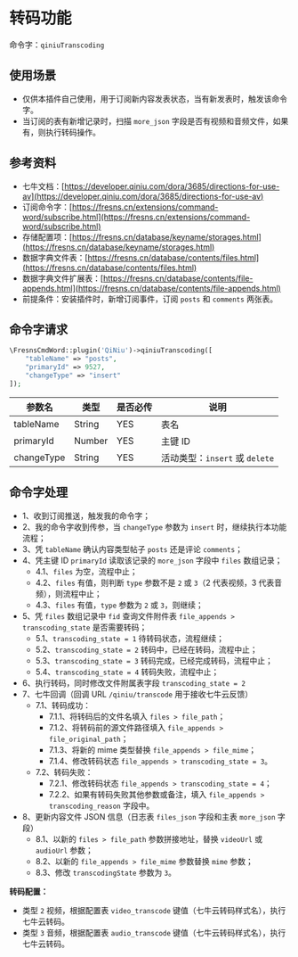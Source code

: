 # 转码功能

命令字：`qiniuTranscoding`


## 使用场景

- 仅供本插件自己使用，用于订阅新内容发表状态，当有新发表时，触发该命令字。
- 当订阅的表有新增记录时，扫描 `more_json` 字段是否有视频和音频文件，如果有，则执行转码操作。


## 参考资料

- 七牛文档：[https://developer.qiniu.com/dora/3685/directions-for-use-av](https://developer.qiniu.com/dora/3685/directions-for-use-av)
- 订阅命令字：[https://fresns.cn/extensions/command-word/subscribe.html](https://fresns.cn/extensions/command-word/subscribe.html)
- 存储配置项：[https://fresns.cn/database/keyname/storages.html](https://fresns.cn/database/keyname/storages.html)
- 数据字典文件表：[https://fresns.cn/database/contents/files.html](https://fresns.cn/database/contents/files.html)
- 数据字典文件扩展表：[https://fresns.cn/database/contents/file-appends.html](https://fresns.cn/database/contents/file-appends.html)
- 前提条件：安装插件时，新增订阅事件，订阅 `posts` 和 `comments` 两张表。

## 命令字请求

```php
\FresnsCmdWord::plugin('QiNiu')->qiniuTranscoding([
    "tableName" => "posts",
    "primaryId" => 9527,
    "changeType" => "insert"
]);
```

| 参数名 | 类型 | 是否必传 | 说明 |
| --- | --- | --- | --- |
| tableName | String | YES | 表名 |
| primaryId | Number | YES | 主键 ID |
| changeType | String | YES | 活动类型：`insert` 或 `delete` |


## 命令字处理

- 1、收到订阅推送，触发我的命令字；
- 2、我的命令字收到传参，当 `changeType` 参数为 `insert` 时，继续执行本功能流程；
- 3、凭 `tableName` 确认内容类型帖子 `posts` 还是评论 `comments`；
- 4、凭主键 ID `primaryId` 读取该记录的 `more_json` 字段中 `files` 数组记录；
    - 4.1、`files` 为空，流程中止；
    - 4.2、`files` 有值，则判断 `type` 参数不是 `2` 或 `3`（2 代表视频，3 代表音频），则流程中止；
    - 4.3、`files` 有值，`type` 参数为 `2` 或 `3`，则继续；
- 5、凭 `files` 数组记录中 `fid` 查询文件附件表 `file_appends > transcoding_state` 是否需要转码；
    - 5.1、`transcoding_state = 1` 待转码状态，流程继续；
    - 5.2、`transcoding_state = 2` 转码中，已经在转码，流程中止；
    - 5.3、`transcoding_state = 3` 转码完成，已经完成转码，流程中止；
    - 5.4、`transcoding_state = 4` 转码失败，流程中止；
- 6、执行转码，同时修改文件附属表字段 `transcoding_state = 2`
- 7、七牛回调（回调 URL `/qiniu/transcode` 用于接收七牛云反馈）
    - 7.1、转码成功：
        - 7.1.1、将转码后的文件名填入 `files > file_path`；
        - 7.1.2、将转码前的源文件路径填入 `file_appends > file_original_path`；
        - 7.1.3、将新的 mime 类型替换 `file_appends > file_mime`；
        - 7.1.4、修改转码状态 `file_appends > transcoding_state = 3`。
    - 7.2、转码失败：
        - 7.2.1、修改转码状态 `file_appends > transcoding_state = 4`；
        - 7.2.2、如果有转码失败其他参数或备注，填入 `file_appends > transcoding_reason` 字段中。
- 8、更新内容文件 JSON 信息（日志表 `files_json` 字段和主表 `more_json` 字段）
    - 8.1、以新的 `files > file_path` 参数拼接地址，替换 `videoUrl` 或 `audioUrl` 参数；
    - 8.2、以新的 `file_appends > file_mime` 参数替换 `mime` 参数；
    - 8.3、修改 `transcodingState` 参数为 `3`。

**转码配置：**
- 类型 `2` 视频，根据配置表 `video_transcode` 键值（七牛云转码样式名），执行七牛云转码。
- 类型 `3` 音频，根据配置表 `audio_transcode` 键值（七牛云转码样式名），执行七牛云转码。

